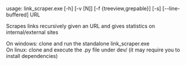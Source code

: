 usage: link_scraper.exe [-h] [-v [N]] [-f {treeview,grepable}] [-s] [--line-buffered] URL

Scrapes links recursively given an URL and gives statistics on internal/external sites

On windows: clone and run the standalone link_scraper.exe<br>
On linux: clone and execute the .py file under dev/ (it may require you to install dependencies)